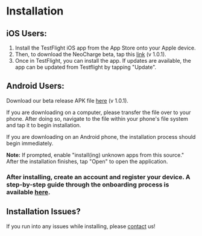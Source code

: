 # Installation

## iOS Users:

1. Install the TestFlight iOS app from the App Store onto your Apple device. 
1. Then, to download the NeoCharge beta, tap this [link](https://testflight.apple.com/join/gBYgD8L1) (v 1.0.1).
1. Once in TestFlight, you can install the app. If updates are available, the app can be updated from Testflight by tapping "Update".

## Android Users: 
Download our beta release APK file [here](https://exp-shell-app-assets.s3.us-west-1.amazonaws.com/android/%40boej84/neocharge-app-8d07f86b498648728c092d51806382d7-signed.apk) (v 1.0.1).

If you are downloading on a computer, please transfer the file over to your phone. After doing so, navigate to the file within your phone's file system and tap it to begin installation.

If you are downloading on an Android phone, the installation process should begin immediately.

<strong>Note:</strong> If prompted, enable "install(ing) unknown apps from this source." After the installation finishes, tap "Open" to open the application.

### After installing, create an account and register your device. A step-by-step guide through the onboarding process is available [here](usage.md).

## Installation Issues?
If you run into any issues while installing, please [contact](contact.md) us!
